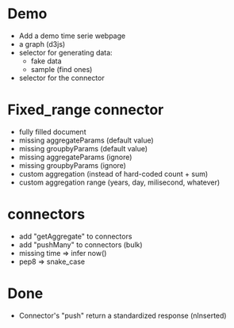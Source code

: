 # Demo

- Add a demo time serie webpage
- a graph (d3js)
- selector for generating data:
  - fake data
  - sample (find ones)
- selector for the connector

# Fixed_range connector

- fully filled document
- missing aggregateParams (default value)
- missing groupbyParams (default value)
- missing aggregateParams (ignore)
- missing groupbyParams (ignore)
- custom aggregation (instead of hard-coded count + sum)
- custom aggregation range (years, day, milisecond, whatever)

# connectors

- add "getAggregate" to connectors
- add "pushMany" to connectors (bulk)
- missing time => infer now()
- pep8 => snake_case

# Done

- Connector's "push" return a standardized response (nInserted)
